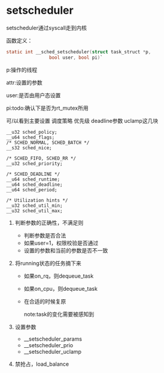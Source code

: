 # setscheduler



setscheduler通过syscall走到内核

函数定义：

```c
static int __sched_setscheduler(struct task_struct *p,                                                   const struct sched_attr *attr,
                bool user, bool pi)`
```

p:操作的线程

attr:设置的参数

user:是否由用户态设置

pi:todo:确认下是否为rt_mutex所用

可/以看到主要设置 调度策略 优先级 deadline参数 uclamp这几块

    __u32 sched_policy;
    __u64 sched_flags;
    /* SCHED_NORMAL, SCHED_BATCH */
    __s32 sched_nice;
                                                                                              /* SCHED_FIFO, SCHED_RR */
    __u32 sched_priority;
    
    /* SCHED_DEADLINE */
    __u64 sched_runtime;
    __u64 sched_deadline;
    __u64 sched_period;
    
    /* Utilization hints */
    __u32 sched_util_min;
    __u32 sched_util_max;



1. 判断参数的正确性，不满足则

   - 判断参数是否合法
   - 如果user=1，权限校验是否通过
   - 设置的参数和当前的参数是否不一致

2. 将running状态的任务摘下来

   - 如果on_rq，则dequeue_task

   - 如果on_cpu，则dequeue_task

   - 在合适的时候复原

     note:task的变化需要被感知到

3. 设置参数

   -  __setscheduler_params
   - __setscheduler_prio
   - __setscheduler_uclamp

4. 禁抢占，load_balance

